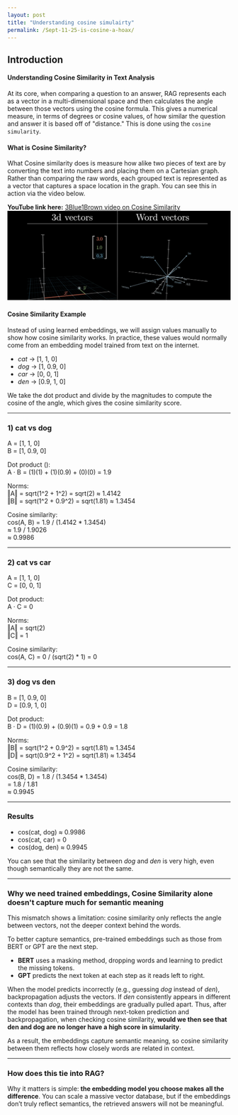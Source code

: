 ```yaml
---
layout: post
title: "Understanding cosine simulairty"
permalink: /Sept-11-25-is-cosine-a-hoax/
---
```

## Introduction

#### Understanding Cosine Similarity in Text Analysis  

At its core, when comparing a question to an answer, RAG represents each as a vector in a multi-dimensional space and then calculates the angle between those vectors using the cosine formula. This gives a numerical measure, in terms of degrees or cosine values, of how similar the question and answer it is based off of "distance." This is done using the `cosine simularity`. 

#### What is Cosine Similarity?  

What Cosine similarity does is measure how alike two pieces of text are by converting the text into numbers and placing them on a Cartesian graph. Rather than comparing the raw words, each grouped text is represented as a vector that captures a space location in the graph. You can see this in action via the video below. 

**YouTube link here:** [3Blue1Brown
 video on Cosine Similarity](https://youtu.be/wjZofJX0v4M?si=DlnUTSL0H-IAx5pW&t=731)
[![Cosine Similarity Diagram](./cosine-simularity.png)](https://youtu.be/wjZofJX0v4M?si=DlnUTSL0H-IAx5pW&t=731)

#### Cosine Similarity Example
Instead of using learned embeddings, we will assign values manually to show how cosine similarity works. In practice, these values would normally come from an embedding model trained from text on the internet. 

- *cat* → [1, 1, 0]  
- *dog* → [1, 0.9, 0]  
- *car* → [0, 0, 1]  
- *den* → [0.9, 1, 0]  

We take the dot product and divide by the magnitudes to compute the cosine of the angle, which gives the cosine similarity score.

---

### 1) cat vs dog 
A = [1, 1, 0]  
B = [1, 0.9, 0]  

Dot product ():  
A · B = (1)(1) + (1)(0.9) + (0)(0) = 1.9  

Norms:  
‖A‖ = sqrt(1^2 + 1^2) = sqrt(2) ≈ 1.4142  
‖B‖ = sqrt(1^2 + 0.9^2) = sqrt(1.81) ≈ 1.3454  

Cosine similarity:  
cos(A, B) = 1.9 / (1.4142 * 1.3454)  
≈ 1.9 / 1.9026  
≈ 0.9986  


---

### 2) cat vs car
A = [1, 1, 0]  
C = [0, 0, 1]  

Dot product:  
A · C = 0  

Norms:  
‖A‖ = sqrt(2)  
‖C‖ = 1  

Cosine similarity:  
cos(A, C) = 0 / (sqrt(2) * 1) = 0  

---

### 3) dog vs den
B = [1, 0.9, 0]  
D = [0.9, 1, 0]  

Dot product:  
B · D = (1)(0.9) + (0.9)(1) = 0.9 + 0.9 = 1.8  

Norms:  
‖B‖ = sqrt(1^2 + 0.9^2) = sqrt(1.81) ≈ 1.3454  
‖D‖ = sqrt(0.9^2 + 1^2) = sqrt(1.81) ≈ 1.3454  

Cosine similarity:  
cos(B, D) = 1.8 / (1.3454 * 1.3454)  
= 1.8 / 1.81  
≈ 0.9945  

---

### Results
- cos(cat, dog) ≈ 0.9986  
- cos(cat, car) = 0  
- cos(dog, den) ≈ 0.9945  

You can see that the similarity between *dog* and *den* is very high, even though semantically they are not the same.  

---

### Why we need trained embeddings, Cosine Similarity alone doesn't capture much for semantic meaning

This mismatch shows a limitation: cosine similarity only reflects the angle between vectors, not the deeper context behind the words.  

To better capture semantics, pre-trained embeddings such as those from BERT or GPT are the next step.  
- **BERT** uses a masking method, dropping words and learning to predict the missing tokens.  
- **GPT** predicts the next token at each step as it reads left to right.  

When the model predicts incorrectly (e.g., guessing *dog* instead of *den*), backpropagation adjusts the vectors. If *den* consistently appears in different contexts than *dog*, their embeddings are gradually pulled apart. Thus, after the model has been trained through next-token prediction and backpropagation, when checking cosine similarity, **would we then see that den and dog are no longer have a high score in simularity**.

As a result, the embeddings capture semantic meaning, so cosine similarity between them reflects how closely words are related in context.  

---

### How does this tie into RAG?  

Why it matters is simple: **the embedding model you choose makes all the difference**. You can scale a massive vector database, but if the embeddings don’t truly reflect semantics, the retrieved answers will not be meaningful.  

